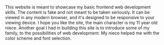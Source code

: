 This website is meant to showcase my basic frontend web development skills. The content is fake and not meant to be taken seriously. It can be viewed in any modern browser, and it's designed to be responsive to your viewing device.
I hope you like the site, the main character is my 11 year old niece. Another goal I had in building this site is to introduce some of my family, to the possibilities of web development. My niece helped me with the color scheme and font selection. 

